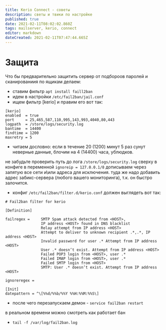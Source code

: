 ```yaml
---
title: Kerio Connect - советы
description: светы и твики по настройке
published: true
date: 2021-02-11T08:02:02.860Z
tags: mailserver, kerio, connect
editor: markdown
dateCreated: 2021-02-11T07:47:44.665Z
---
```


# Защита
Что бы предварительно защитить сервер от подбороов паролей и сканированиия по ящикам делаем:

- ставим фильтр `apt install faill2ban`
- идем в настройки `/etc/fail2ban/jail.conf`
- ищем фильтр [kerio] и правим его вот так:

```
[kerio]
enabled  = true
port     = 25,465,587,110,995,143,993,4040,80,443
logpath  = /store/logs/security.log
bantime  = 14400
findtime = 1200
maxretry = 5
```

- читаем дословно: если в течение 20 (1200) минут 5 раз сунут неверные данные, блочим на 4 (14400) часа, ублюдков.

не забудьте проверить путь до лога `/store/logs/security.log`
сверху в конфиге в переменной `ignoreip = 127.0.0.1/8` дописываем через запятую все сети и\или адреса для исключения.
туда же надо добавить адрес забикс-сервера (любого вашего мониторинга), т.к. он быстро залочится.

- конфиг `/etc/fail2ban/filter.d/kerio.conf` должен выглядеть вот так:

```
# Fail2ban filter for kerio

[Definition]

failregex =     SMTP Spam attack detected from <HOST>,
                IP address <HOST> found in DNS blacklist
                Relay attempt from IP address <HOST>
                Attempt to deliver to unknown recipient .*,.*, IP address <HOST>
                Invalid password for user .* Attempt from IP address <HOST>
                User .* doesn’t exist. Attempt from IP address <HOST>
                Failed POP3 login from <HOST>, user .*
                Failed IMAP login from <HOST>, user .*
                Failed SMTP login from <HOST>
                SMTP: User .* doesn’t exist. Attempt from IP address <HOST>

ignoreregex =

[Init]
datepattern = ^\[%%d/%%b/%%Y %%H:%%M:%%S\]
```

- после чего перезапускаем демон - `service fail2ban restart`

в реальном времени можно смотреть как работает бан 
- `tail -f /var/log/fail2ban.log `